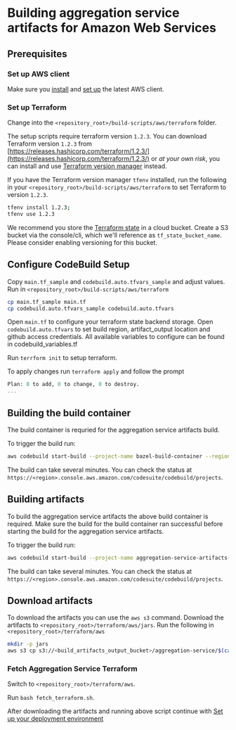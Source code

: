 # Building aggregation service artifacts for Amazon Web Services

## Prerequisites

### Set up AWS client

Make sure you
[install](https://docs.aws.amazon.com/cli/latest/userguide/getting-started-install.html) and
[set up](https://docs.aws.amazon.com/cli/latest/userguide/cli-configure-quickstart.html) the latest
AWS client.

### Set up Terraform

Change into the `<repository_root>/build-scripts/aws/terraform` folder.

The setup scripts require terraform version `1.2.3`. You can download Terraform version `1.2.3` from
[https://releases.hashicorp.com/terraform/1.2.3/](https://releases.hashicorp.com/terraform/1.2.3/)
or _at your own risk_, you can install and use
[Terraform version manager](https://github.com/tfutils/tfenv) instead.

If you have the Terraform version manager `tfenv` installed, run the following in your
`<repository_root>/build-scripts/aws/terraform` to set Terraform to version `1.2.3`.

```sh
tfenv install 1.2.3;
tfenv use 1.2.3
```

We recommend you store the [Terraform state](https://www.terraform.io/language/state) in a cloud
bucket. Create a S3 bucket via the console/cli, which we'll reference as `tf_state_bucket_name`.
Please consider enabling versioning for this bucket.

## Configure CodeBuild Setup

Copy `main.tf_sample` and `codebuild.auto.tfvars_sample` and adjust values. Run in
`<repository_root>/build-scripts/aws/terraform`

```sh
cp main.tf_sample main.tf
cp codebuild.auto.tfvars_sample codebuild.auto.tfvars
```

Open `main.tf` to configure your terraform state backend storage. Open `codebuild.auto.tfvars` to
set build region, artifact_output location and github access credentials. All available variables to
configure can be found in codebuild_variables.tf

Run `terrform init` to setup terraform.

To apply changes run `terraform apply` and follow the prompt

```terraform
Plan: 8 to add, 0 to change, 0 to destroy.
...
```

## Building the build container

The build container is requried for the aggregation service artifacts build.

To trigger the build run:

```sh
aws codebuild start-build --project-name bazel-build-container --region <your_aws_region>
```

The build can take several minutes. You can check the status at
`https://<region>.console.aws.amazon.com/codesuite/codebuild/projects`.

## Building artifacts

To build the aggregation service artifacts the above build container is required. Make sure the
build for the build container ran successful before starting the build for the aggregation service
artifacts.

To trigger the build run:

```sh
aws codebuild start-build --project-name aggregation-service-artifacts-build --region <your_aws_region>
```

The build can take several minutes. You can check the status at
`https://<region>.console.aws.amazon.com/codesuite/codebuild/projects`.

## Download artifacts

To download the artifacts you can use the `aws s3` command. Download the artifacts to
`<repository_root>/terraform/aws/jars`. Run the following in `<repository_root>/terraform/aws`

```sh
mkdir -p jars
aws s3 cp s3://<build_artifacts_output_bucket>/aggregation-service/$(cat ../../VERSION)/ jars/ --recursive
```

### Fetch Aggregation Service Terraform

Switch to `<repository_root>/terraform/aws`.

Run `bash fetch_terraform.sh`.

After downloading the artifacts and running above script continue with
[Set up your deployment environment](/docs/aws-aggregation-service.md#set-up-your-deployment-environment)
